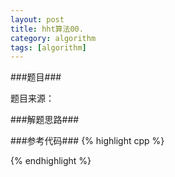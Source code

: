 ```yaml
---
layout: post
title: hht算法00. 
category: algorithm
tags: [algorithm]
---
```


###题目###


题目来源：[]()

###解题思路###


###参考代码###
{% highlight cpp %}

{% endhighlight %}
